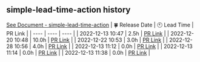 ## simple-lead-time-action history
[See Document - simple-lead-time-action](https://github.com/marketplace/actions/simple-lead-time-action)
| :four_leaf_clover: Release Date | :clock10: Lead Time | PR Link |
| ---- | ---- | ---- |
| 2022-12-13 10:47 | 2.5h | [PR Link](https://github.com/d-kanai/simple-lead-time-action/pull/7) |
| 2022-12-20 10:48 | 10.0h | [PR Link](https://github.com/d-kanai/simple-lead-time-action/pull/7) |
| 2022-12-22 10:53 | 3.0h | [PR Link](https://github.com/d-kanai/simple-lead-time-action/pull/7) |
| 2022-12-28 10:56 | 4.0h | [PR Link](https://github.com/d-kanai/simple-lead-time-action/pull/8) |
| 2022-12-13 11:12 | 0.0h | [PR Link](https://github.com/d-kanai/simple-lead-time-action/pull/10) |
| 2022-12-13 11:14 | 0.0h | [PR Link](https://github.com/d-kanai/simple-lead-time-action/pull/11) |
| 2022-12-13 11:38 | 0.0h | [PR Link](https://github.com/d-kanai/simple-lead-time-action/pull/12) |
